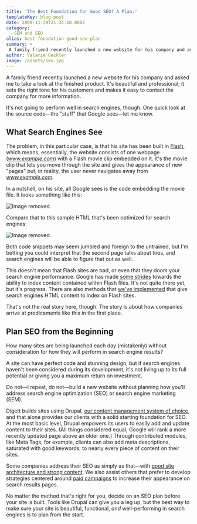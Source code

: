 ```yaml
---
title: 'The Best Foundation for Good SEO? A Plan.'
templateKey: blog-post
date: 2009-11-30T21:34:10.000Z
category: 
  -SEM and SEO
alias: best-foundation-good-seo-plan
summary: > 
 A family friend recently launched a new website for his company and asked me to take a look at the finished product. It's beautiful and professional; it sets the right tone for his customers and makes it easy to contact the company for more information. It's not going to perform well in search engines, though. One quick look at the source code—the "stuff" that Google sees—let me know.
author: Valarie Geckler
image: /assets/seo.jpg
---
```


A family friend recently launched a new website for his company and asked me to take a look at the finished product. It's beautiful and professional; it sets the right tone for his customers and makes it easy to contact the company for more information.

It's not going to perform well in search engines, though. One quick look at the source code—the "stuff" that Google sees—let me know.

What Search Engines See
-----------------------

The problem, in this particular case, is that his site has been built in [Flash](http://www.adobe.com/products/flash.html), which means, essentially, the website consists of one webpage (_www.example.com_) with a Flash movie clip embedded on it. It's the movie clip that lets you move through the site and gives the appearance of new "pages" but, in reality, the user never navigates away from _www.example.com_.

In a nutshell, on his site, all Google sees is the code embedding the movie file. It looks something like this:

![Image removed.](/core/misc/icons/e32700/error.svg "This image has been removed. For security reasons, only images from the local domain are allowed.")

Compare that to this sample HTML that's been optimized for search engines:

![Image removed.](/core/misc/icons/e32700/error.svg "This image has been removed. For security reasons, only images from the local domain are allowed.")

Both code snippets may seem jumbled and foreign to the untrained, but I'm betting you could interpret that the second page talks about tires, and search engines will be able to figure that out as well.

This doesn't mean that Flash sites are bad, or even that they doom your search engine performance. Google has made [some strides](http://googlewebmastercentral.blogspot.com/2008/06/improved-flash-indexing.html "some strides") towards the ability to index content contained within Flash files. It's not quite there yet, but it's progress. There are also methods that [we've implemented](/insights/coyle-site-launch-revisit-and-re-engineer "we've implemented") that give search engines HTML content to index on Flash sites.

That's not the real story here, though. The story is about how companies arrive at predicaments like this in the first place.

Plan SEO from the Beginning
---------------------------

How many sites are being launched each day (mistakenly) without consideration for how they will perform in search engine results?

A site can have perfect code and stunning design, but if search engines haven't been considered during its development, it's not living up to its full potential or giving you a maximum return on investment.

Do not—I repeat, do not—build a new website without planning how you'll address search engine optimization (SEO) or search engine marketing (SEM).

Digett builds sites using Drupal, [our content management system of choice](/insights/drupal-selling-points "Digett's content management system of choice"), and that alone provides our clients with a solid starting foundation for SEO. At the most basic level, Drupal empowers its users to easily add and update content to their sites. (All things considered equal, Google will rank a more recently updated page above an older one.) Through contributed modules, like Meta Tags, for example, clients can also add meta descriptions, saturated with good keywords, to nearly every piece of content on their sites.

Some companies address their SEO as simply as that—with [good site architecture and strong content](/insights/good-seo-isn-t-about-sleight-hand "good site architecture and strong content"). We also assist others that prefer to develop strategies centered around [paid campaigns](/insights/seo-and-sem-decoded "paid campaigns") to increase their appearance on search results pages.

No matter the method that's right for you, decide on an SEO plan before your site is built. Tools like Drupal can give you a leg up, but the best way to make sure your site is beautiful, functional, _and_ well-performing in search engines is to plan from the start.
